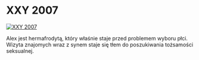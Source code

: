 XXY 2007 
=============
[![XXY 2007 ](http://vidos.pl/images/player.gif)](http://vidos.pl/xxy-2007)

 Alex jest hermafrodytą, który właśnie staje przed problemem wyboru płci. Wizyta znajomych wraz z synem staje się tłem do poszukiwania tożsamości seksualnej.
